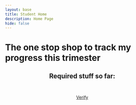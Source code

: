 ```yaml
---
layout: base
title: Student Home 
description: Home Page
hide: false
---
```

<html>
<head>
<meta name="viewport" content="width=device-width, initial-scale=1">
<style>
    p {text-align: center;}
    h2 {text-align: center;}
</style>
</head>
<body>
<h1>The one stop shop to track my progress this trimester</h1>
<h2>Required stuff so far:</h2></br>
<p><a href="https://nighthawkcoders.github.io/portfolio_2025/devops/tools/verify" target="_blank">Verify</a></p>

</html>

